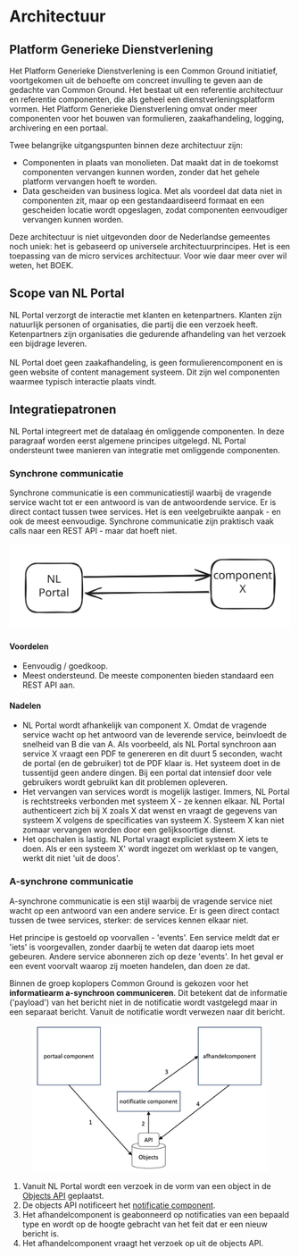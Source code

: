 # Architectuur

## Platform Generieke Dienstverlening

&#x20;Het Platform Generieke Dienstverlening is een Common Ground initiatief, voortgekomen uit de behoefte om concreet invulling te geven aan de gedachte van Common Ground. Het bestaat uit een referentie architectuur en referentie componenten, die als geheel een dienstverleningsplatform vormen. Het Platform Generieke Dienstverlening omvat onder meer componenten voor het bouwen van formulieren, zaakafhandeling, logging, archivering en een portaal.

&#x20;Twee belangrijke uitgangspunten binnen deze architectuur zijn:

* Componenten in plaats van monolieten. Dat maakt dat in de toekomst componenten vervangen kunnen worden, zonder dat het gehele platform vervangen hoeft te worden.
* Data gescheiden van business logica. Met als voordeel dat data niet in componenten zit, maar op een gestandaardiseerd formaat en een gescheiden locatie wordt opgeslagen, zodat componenten eenvoudiger vervangen kunnen worden.

Deze architectuur is niet uitgevonden door de Nederlandse gemeentes noch uniek: het is gebaseerd op universele architectuurprincipes. Het is een toepassing van de micro services architectuur. Voor wie daar meer over wil weten, het BOEK.&#x20;

## Scope van NL Portal

NL Portal verzorgt de interactie met klanten en ketenpartners. Klanten zijn natuurlijk personen of organisaties, die partij die een verzoek heeft. Ketenpartners zijn organisaties die gedurende afhandeling van het verzoek een bijdrage leveren.\
\
NL Portal doet geen zaakafhandeling, is geen formulierencomponent en is geen website of content management systeem. Dit zijn wel componenten waarmee typisch interactie plaats vindt.

## Integratiepatronen

NL Portal integreert met de datalaag én omliggende componenten. In deze paragraaf worden eerst algemene principes uitgelegd. NL Portal ondersteunt twee manieren van integratie met omliggende componenten.&#x20;

### Synchrone communicatie

Synchrone communicatie is een communicatiestijl waarbij de vragende service wacht tot er een antwoord is van de antwoordende service. Er is direct contact tussen twee services. Het is een veelgebruikte aanpak - en ook de meest eenvoudige. Synchrone communicatie zijn praktisch vaak calls naar een REST API - maar dat hoeft niet.

<img src=".gitbook/assets/file.excalidraw.svg" alt="" class="gitbook-drawing">

#### Voordelen

* Eenvoudig / goedkoop.
* Meest ondersteund. De meeste componenten bieden standaard een REST API aan.

#### Nadelen

* NL Portal wordt afhankelijk van component X. Omdat de vragende service wacht op het antwoord van de leverende service, beinvloedt de snelheid van B die van A. Als voorbeeld, als NL Portal synchroon aan service X vraagt een PDF te genereren en dit duurt 5 seconden, wacht de portal (en de gebruiker) tot de PDF klaar is. Het systeem doet in de tussentijd geen andere dingen. Bij een portal dat intensief door vele gebruikers wordt gebruikt kan dit problemen opleveren.
* Het vervangen van services wordt is mogelijk lastiger. Immers, NL Portal is rechtstreeks verbonden met systeem X - ze kennen elkaar. NL Portal authenticeert zich bij X zoals X dat wenst en vraagt de gegevens van systeem X volgens de specificaties van systeem X. Systeem X kan niet zomaar vervangen worden door een gelijksoortige dienst.
* Het opschalen is lastig.  NL Portal vraagt expliciet systeem X iets te doen. Als er een systeem X' wordt ingezet om werklast op te vangen, werkt dit niet 'uit de doos'.

### **A-synchrone communicatie**

A-synchrone communicatie is een stijl waarbij de vragende service niet wacht op een antwoord van een andere service. Er is geen direct contact tussen de twee services, sterker: de services kennen elkaar niet.

Het principe is gestoeld op voorvallen - 'events'. Een service meldt dat er 'iets' is voorgevallen, zonder daarbij te weten dat daarop iets moet gebeuren. Andere service abonneren zich op deze 'events'. In het geval er een event voorvalt waarop zij moeten handelen, dan doen ze dat.

Binnen de groep koplopers Common Ground is gekozen voor het **informatiearm a-synchroon communiceren**. Dit betekent dat de informatie ('payload') van het bericht niet in de notificatie wordt vastgelegd maar in een separaat bericht. Vanuit de notificatie wordt verwezen naar dit bericht.

<figure><img src=".gitbook/assets/image.webp" alt="" width="563"><figcaption></figcaption></figure>

1. Vanuit NL Portal wordt een verzoek in de vorm van een object in de [Objects API](https://objects-and-objecttypes-api.readthedocs.io/en/latest/) geplaatst.
2. De objects API notificeert het [notificatie component](https://open-notificaties.readthedocs.io/en/latest/).
3. Het afhandelcomponent is geabonneerd op notificaties van een bepaald type en wordt op de hoogte gebracht van het feit dat er een nieuw bericht is.
4. Het afhandelcomponent vraagt het verzoek op uit de objects API.



####
